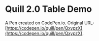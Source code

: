# Quill 2.0 Table Demo

A Pen created on CodePen.io. Original URL: [https://codepen.io/quill/pen/QxypzX](https://codepen.io/quill/pen/QxypzX).


